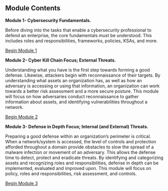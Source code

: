 Module Contents
---------------

**Module 1- Cybersecurity Fundamentals.**

Before diving into the tasks that enable a cybersecurity professional to defend
an enterprise, the core fundamentals must be understood. This includes roles and
responsibilities, frameworks, policies, KSAs, and more.

[Begin Module 1](module1/index.md)

**Module 2- Cyber Kill Chain Focus; External Threats.**

Understanding what you have is the first step towards forming a good defense.
Likewise, attackers begin with reconnaissance of their targets. By understanding
what assets an organization has, as well as how an adversary is accessing or
using that information, an organization can work towards a better risk
assessment and a more secure posture. This module will focus on how adversaries
conduct reconnaissance to gather information about assets, and identifying
vulnerabilities throughout a network.

[Begin Module 2](module2/index.md)

**Module 3- Defense in Depth Focus; Internal (and External) Threats.**

Preparing a good defense within an organization’s perimeter is critical. When a
network/system is accessed, the level of controls and protection afforded
throughout a domain provide obstacles to slow the spread of a malware infection
or movement of an adversary. This allows the defense time to detect, protect and
eradicate threats. By identifying and categorizing assets and recognizing roles
and responsibilities, defense in depth can be implemented, evaluated and
improved upon. This module will focus on policy, roles and responsibilities,
risk assessment, and controls.

[Begin Module 3](module3/index.md.md)
